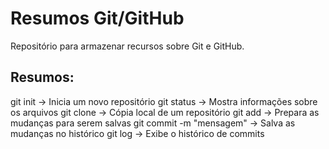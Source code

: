 # Resumos Git/GitHub

Repositório para armazenar recursos sobre Git e GitHub.

## Resumos:
  git init -> Inicia um novo repositório
  git status -> Mostra informações sobre os arquivos
  git clone <URL> -> Cópia local de um repositório
  git add -> Prepara as mudanças para serem salvas
  git commit -m "mensagem" -> Salva as mudanças no histórico
  git log -> Exibe o histórico de commits